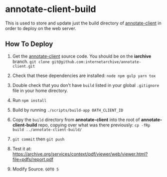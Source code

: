 # annotate-client-build

This is used to store and update just the build directory of [annotate-client](https://github.com/internetarchive/annotate-client) in order to deploy on the web server.

## How To Deploy

1. Get the [annotate-client](https://github.com/internetarchive/annotate-client) source code. You should be on the **iarchive** branch.
`git clone git@github.com:internetarchive/annotate-client.git`

2. Check that these dependencies are installed: `node npm gulp yarn tox`

3. Double check that you don't have `build` listed in your global `.gitignore` file in your home directory.

4. Run `npm install`

5. Build by running `./scripts/build-app OATH_CLIENT_ID`

6. Copy the `build` directory from **annotate-client** into the root of **annotate-client-build** repo, copying over what was there previously: `cp -fRp build ../annotate-client-build/`

7. `git commit` then `git push`

8. Test it at: https://archive.org/services/context/pdf/viewer/web/viewer.html?file=pdfs/report.pdf

9. Modify Source. `GOTO 5`

